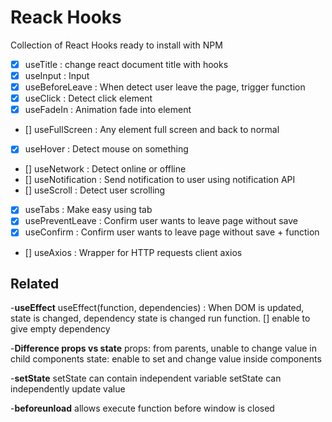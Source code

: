 # Reack Hooks

Collection of React Hooks ready to install with NPM

- [x] useTitle : change react document title with hooks
- [x] useInput : Input
- [x] useBeforeLeave : When detect user leave the page, trigger function
- [x] useClick : Detect click element
- [x] useFadeIn : Animation fade into element
- [] useFullScreen : Any element full screen and back to normal
- [x] useHover : Detect mouse on something
- [] useNetwork : Detect online or offline
- [] useNotification : Send notification to user using notification API
- [] useScroll : Detect user scrolling
- [x] useTabs : Make easy using tab
- [x] usePreventLeave : Confirm user wants to leave page without save
- [x] useConfirm : Confirm user wants to leave page without save + function
- [] useAxios : Wrapper for HTTP requests client axios

## Related

-**useEffect**
useEffect(function, dependencies)
: When DOM is updated, state is changed, dependency state is changed
run function.
[] enable to give empty dependency

-**Difference props vs state**
props: from parents, unable to change value in child components
state: enable to set and change value inside components

-**setState**
setState can contain independent variable
setState can independently update value

-**beforeunload**
allows execute function before window is closed
